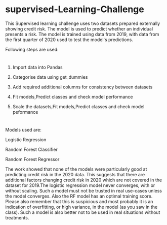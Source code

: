 # supervised-Learning-Challenge
This Supervised learning challenge uses two datasets prepared externally showing credit risk. The model is used to predict whether an individual presents a risk.
The model is trained using data from 2019, with data from the first quarter of 2020 used to test the model's predictions.

Following steps are used:

#
1. Import data into Pandas

2. Categorise data using get_dummies

3. Add required additional columns for consistency between datasets

4. Fit models,Predict classes and check model performance

5. Scale the datasets,Fit models,Predict classes and check model peformance

#
Models used are:

Logistic Regression

Random Forest Classifier

Random Forest Regressor

The work showed that none of the models were particularly good at predicting credit risk in the 2020 data. This suggests that there are additional factors changing credit risk in 2020 which are not covered in the dataset for 2019.The logistic regression model never converges, with or without scaling. Such a model must not be trusted in real use-cases unless the model converges.
Also the RF model has an optimal training score. Please also remember that this is suspicious and most probably it is an indication of overfitting, or high variance, in the model (as you saw in the class). Such a model is also better not to be used in real situations without treatments.

